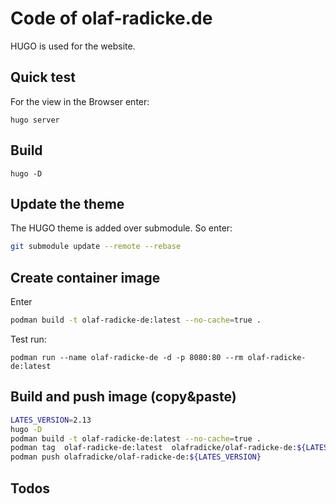 Code of olaf-radicke.de
=======================

HUGO is used for the website.

Quick test
-----------

For the view in the Browser enter:

```
hugo server
```

Build
-----

```
hugo -D
```

Update the theme
----------------

The HUGO theme is added over submodule. So enter:

```bash
git submodule update --remote --rebase
```

Create container image
----------------------

Enter

```bash
podman build -t olaf-radicke-de:latest --no-cache=true .
```

Test run:

```
podman run --name olaf-radicke-de -d -p 8080:80 --rm olaf-radicke-de:latest
```

Build and push image (copy&paste)
---------------------------------

```bash
LATES_VERSION=2.13
hugo -D
podman build -t olaf-radicke-de:latest --no-cache=true .
podman tag  olaf-radicke-de:latest  olafradicke/olaf-radicke-de:${LATES_VERSION}
podman push olafradicke/olaf-radicke-de:${LATES_VERSION}
```

Todos
-----

